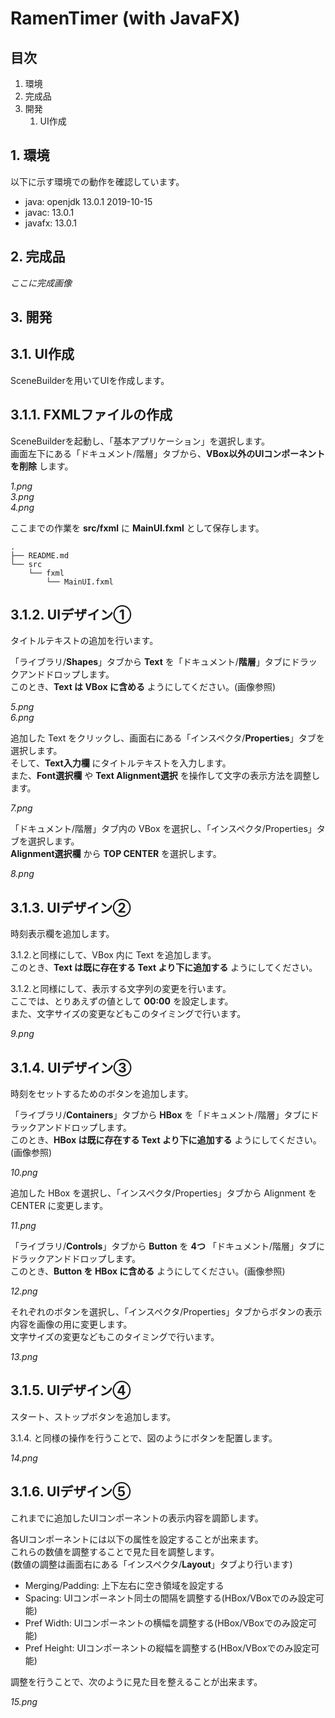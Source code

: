 # RamenTimer (with JavaFX)

## 目次

1. 環境
2. 完成品
3. 開発
    1. UI作成

## 1. 環境

以下に示す環境での動作を確認しています。

- java:  openjdk 13.0.1 2019-10-15
- javac:  13.0.1
- javafx:  13.0.1


## 2. 完成品

*ここに完成画像*

## 3. 開発

## 3.1. UI作成

SceneBuilderを用いてUIを作成します。  

## 3.1.1. FXMLファイルの作成

SceneBuilderを起動し、「基本アプリケーション」を選択します。  
画面左下にある「ドキュメント/階層」タブから、**VBox以外のUIコンポーネントを削除** します。

*1.png*  
*3.png*  
*4.png*  

ここまでの作業を **src/fxml** に **MainUI.fxml** として保存します。  

```
.
├── README.md
└── src
    └── fxml
        └── MainUI.fxml
```

## 3.1.2. UIデザイン①

タイトルテキストの追加を行います。  

「ライブラリ/**Shapes**」タブから **Text** を「ドキュメント/**階層**」タブにドラックアンドドロップします。  
このとき、**Text は VBox に含める** ようにしてください。(画像参照)  

*5.png*  
*6.png*

追加した Text をクリックし、画面右にある「インスペクタ/**Properties**」タブを選択します。  
そして、**Text入力欄** にタイトルテキストを入力します。  
また、**Font選択欄** や **Text Alignment選択** を操作して文字の表示方法を調整します。

*7.png*

「ドキュメント/階層」タブ内の VBox を選択し、「インスペクタ/Properties」タブを選択します。  
**Alignment選択欄** から **TOP CENTER** を選択します。  

*8.png*


## 3.1.3. UIデザイン②

時刻表示欄を追加します。

3.1.2.と同様にして、VBox 内に Text を追加します。  
このとき、**Text は既に存在する Text より下に追加する** ようにしてください。

3.1.2.と同様にして、表示する文字列の変更を行います。  
ここでは、とりあえずの値として **00:00** を設定します。  
また、文字サイズの変更などもこのタイミングで行います。  

*9.png*

## 3.1.4. UIデザイン③

時刻をセットするためのボタンを追加します。  

「ライブラリ/**Containers**」タブから **HBox** を「ドキュメント/階層」タブにドラックアンドドロップします。  
このとき、**HBox は既に存在する Text より下に追加する** ようにしてください。(画像参照)  

*10.png*  

追加した HBox を選択し、「インスペクタ/Properties」タブから Alignment を CENTER に変更します。

*11.png*

「ライブラリ/**Controls**」タブから **Button** を **4つ** 「ドキュメント/階層」タブにドラックアンドドロップします。  
このとき、**Button を HBox に含める** ようにしてください。(画像参照)  

*12.png*  

それぞれのボタンを選択し、「インスペクタ/Properties」タブからボタンの表示内容を画像の用に変更します。  
文字サイズの変更などもこのタイミングで行います。  

*13.png*

## 3.1.5. UIデザイン④

スタート、ストップボタンを追加します。  

3.1.4. と同様の操作を行うことで、図のようにボタンを配置します。 

*14.png*  

## 3.1.6. UIデザイン⑤

これまでに追加したUIコンポーネントの表示内容を調節します。  

各UIコンポーネントには以下の属性を設定することが出来ます。  
これらの数値を調整することで見た目を調整します。  
(数値の調整は画面右にある「インスペクタ/**Layout**」タブより行います)

- Merging/Padding: 上下左右に空き領域を設定する
- Spacing: UIコンポーネント同士の間隔を調整する(HBox/VBoxでのみ設定可能)
- Pref Width: UIコンポーネントの横幅を調整する(HBox/VBoxでのみ設定可能)
- Pref Height: UIコンポーネントの縦幅を調整する(HBox/VBoxでのみ設定可能)

調整を行うことで、次のように見た目を整えることが出来ます。  

*15.png*

